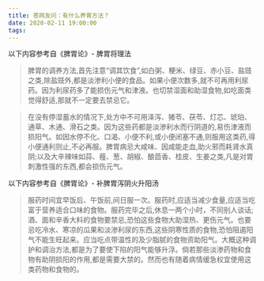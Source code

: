 ```yaml
---
title: 答网友问：有什么养胃方法？
date: 2020-02-11 19:00:00
tags:
---
```

以下内容参考自《脾胃论》- 脾胃将理法
> <p align="left">脾胃的调养方法,首先注意“调其饮食”,如白粥、粳米、绿豆、赤小豆、盐豉之类,除盐豉外,都是淡渗利小便的食品。如果小便次数多,就不可再用利尿药。因为利尿药多了能损伤元气和津液。也切禁湿面和助湿食物,如吃面类觉得舒适,那就不一定要去禁忌它。</p>

> <p align="left">在没有停湿蓄水的情况下,处方中不可用泽泻、猪苓、茯苓、灯芯、琥珀、通草、木通、滑石之类。因为这些药都是淡渗利水而行阴道的,易伤津液而损阳气。如因水停不化、口渴、小便不利,或小便闭塞不通,则服用这类药,得小便通利则止,不必再服。脾胃病忌大咸味、因咸能走血,助火邪而耗肾水真阴;以及大辛辣味如蒜、薤、葱、胡椒、酿茴香、桂皮、生姜之类,凡是对胃刺激性强的东西,都会损伤元气。 </p>

以下内容参考自《脾胃论》- 补脾胃泻阴火升阳汤
> <p align="left">服药时间宜早饭后、午饭前,间日服一次。服药时,应适当减少食量,应适当吃富于营养适合口味的食物。服药完毕之后,休息一两个小时，不同别人谈话;酒、面和辛香大料的食物要禁忌,恐怕这些食物大助湿热、更伤元气。也要忌吃冷水、寒凉的瓜果和淡渗利尿的东西,这些阴寒性质的食物,恐怕阻遏阳气不能生旺起来。应当吃点带温性的及少脂腻的食物资助阳气。大概这种调护和调治方法,都是为了要使下陷的阳气能够升浮。倘若那些淡渗药物和食物有助阴损阳的作用,都是需要大禁的。然而也有随着病情缓急权宜使用这类药物和食物的。</p>

